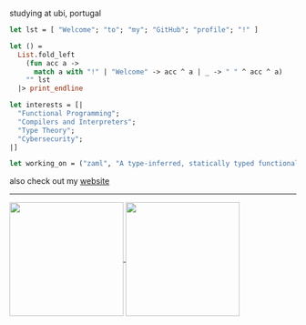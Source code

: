 
studying at ubi, portugal  

```ocaml
let lst = [ "Welcome"; "to"; "my"; "GitHub"; "profile"; "!" ]

let () =
  List.fold_left
    (fun acc a ->
      match a with "!" | "Welcome" -> acc ^ a | _ -> " " ^ acc ^ a)
    "" lst
  |> print_endline

let interests = [|
  "Functional Programming";
  "Compilers and Interpreters";
  "Type Theory";
  "Cybersecurity";
|]

let working_on = ("zaml", "A type-inferred, statically typed functional programming language inspired by OCaml and Lambda calculus.")
```

also check out my [website](https://zazed.xyz)

---
<a href="https://github.com/anuraghazra/convoychat">
  <img height=200 align="center" src="https://github-readme-stats-two-nu-79.vercel.app/api?username=zazedd&show_icons=true&hide_border=true&theme=dark&bg_color=00000000&card_width=400" />
</a>
<a href="https://github.com/anuraghazra/github-readme-stats">
  <img height=200 align="center" src="https://github-readme-stats-two-nu-79.vercel.app/api/top-langs/?username=zazedd&layout=compact&theme=dark&include_all_commits=true&hide_border=true&count_private=true&langs_count=6&hide=html,lua,css,tex&bg_color=00000000&card_width=300" />
</a>

